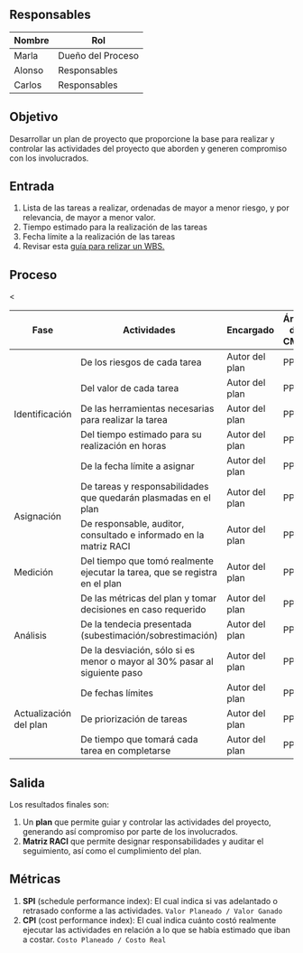 ## Responsables
| Nombre    | Rol               | 
| --------- | ----------------- | 
| Marla     | Dueño del Proceso | 
| Alonso    | Responsables      | 
| Carlos    | Responsables      | 


## Objetivo
Desarrollar un plan de proyecto que  proporcione la base para realizar y controlar las actividades del proyecto que aborden y generen compromiso con los involucrados.


## Entrada 
1. Lista de las tareas a realizar, ordenadas de mayor a menor riesgo, y por relevancia, de mayor a menor valor.
2. Tiempo estimado para la realización de las tareas
3. Fecha límite a la realización de las tareas
4. Revisar esta [guía para relizar un WBS.](https://github.com/novaDepto/Nova/wiki/Gu%C3%ADa-para-definir-un-WBS) 

## Proceso

<table>
  <thead>
    <tr>
      <th>Fase</th>
      <th>Actividades</th>
      <th>Encargado</th>
      <th>Áreas del CMMI</th>
    </tr>
  </thead>
  <tbody>
    <tr>
      <td rowspan="5">Identificación</td>
      <td>De los riesgos de cada tarea </td>
      <td>Autor del plan</td>
      <td>PP</td>
    </tr>
    <tr>
      <td>Del valor de cada tarea </td>
      <td>Autor del plan</td>
      <td>PP</td>
    </tr>
    <tr>
      <td>De las herramientas necesarias para realizar la tarea </td>
      <td>Autor del plan</td>
      <td>PP</td>
    </tr>
    <tr>
      <td>Del tiempo estimado para su realización en horas</td>
      <td>Autor del plan</td>
      <td>PP</td>
    </tr>
    <tr>
      <td>De la fecha límite a asignar</td>
      <td>Autor del plan</td>
      <td>PP</td>
    </tr>
    <tr>
      <td rowspan="2">Asignación</td>
      <td>De tareas y responsabilidades que quedarán plasmadas en el plan</td>
      <td>Autor del plan</td>
      <td>PP</td>
    </tr>
    <tr>
        <td>De responsable, auditor, consultado e informado en la matriz RACI</td>
        <td>Autor del plan</td>
        <td>PP</td>
    <</tr>
    <tr>
      <td>Medición</td>
      <td>Del tiempo que tomó realmente ejecutar la tarea, que se registra en el plan</td>
      <td>Autor del plan</td>
      <td>PP</td>
    </tr>
    <tr>
      <td rowspan="3">Análisis</td>
      <td>De las métricas del plan y tomar decisiones en caso requerido</td>
      <td>Autor del plan</td>
      <td>PP</td>
    </tr>
    <tr>
        <td>De la tendecia presentada (subestimación/sobrestimación)</td>
        <td>Autor del plan</td>
        <td>PP</td>
    </tr>
    <tr>
        <td>De la desviación, sólo si es menor o mayor al 30% pasar al siguiente paso</td>
        <td>Autor del plan</td>
        <td>PP</td>
    </tr>
    <tr>
      <td rowspan="3">Actualización del plan</td>
      <td>De fechas límites</td>
      <td>Autor del plan</td>
      <td>PP</td>
    </tr>
    <tr>
        <td>De priorización de tareas</td>
        <td>Autor del plan</td>
        <td>PP</td>
    </tr>
    <tr>
        <td>De tiempo que tomará cada tarea en completarse</td>
        <td>Autor del plan</td>
        <td>PP</td>
    </tr>
  </tbody>
</table>

## Salida
Los resultados finales son:
1. Un **plan** que permite guiar y controlar las actividades del proyecto, generando así compromiso por parte de los involucrados. 
2. **Matriz RACI** que permite designar responsabilidades y auditar el seguimiento, así como el cumplimiento del plan.

    
## Métricas
1. **SPI** (schedule performance index): 
El cual indica si vas adelantado o retrasado conforme a las actividades.
`Valor Planeado / Valor Ganado`
2. **CPI** (cost performance index): 
El cual indica cuánto costó realmente ejecutar las actividades en relación a lo que se había estimado que iban a costar. 
`Costo Planeado / Costo Real`
